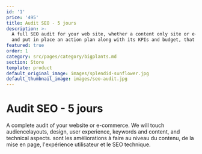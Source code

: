 ```yaml
---
id: '1'
price: '495'
title: Audit SEO - 5 jours
description: >-
  A full SEO audit for your web site, whether a content only site or e-commerce, during which we will identify current strengths and challenges,
  and put in place an action plan along with its KPIs and budget, that will help you reach your business objectives.
featured: true
order: 1
category: src/pages/category/bigplants.md
section: Store
template: product
default_original_image: images/splendid-sunflower.jpg
default_thumbnail_image: images/seo-audit.jpg
---
```

# Audit SEO - 5 jours

A complete audit of your website or e-commerce. We will touch audiencelayouts, design, user experience, keywords and content, and technical aspects. sont les améliorations à faire au niveau du contenu, de la mise en page, l'expérience utilisateur et le SEO technique.

